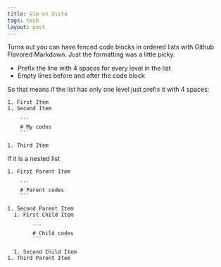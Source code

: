 ```yaml
---
title: Vim on Vista
tags: tech
layout: post
---
```


Turns out you can have fenced code blocks in ordered lists with Github Flavored Markdown. Just the formatting was a little picky.

- Prefix the line with 4 spaces for every level in the list
- Empty lines before and after the code block


So that means if the list has only one level just prefix it with 4 spaces:

```
1. First Item
1. Second Item

    ```
    # My codes
    ```

1. Third Item
```


If it is a nested list

```
1. First Parent Item

    ```
    # Parent codes
    ```

1. Second Parent Item
  1. First Child Item

        ```
        # Child codes
        ```

  1. Second Child Item
1. Third Parent Item
```
